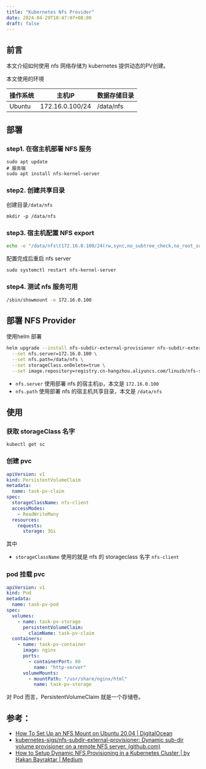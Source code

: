 ```yaml
---
title: "Kubernetes Nfs Provider"
date: 2024-04-29T10:47:07+08:00
draft: false
---
```



## 前言

本文介绍如何使用 nfs 网络存储为 kubernetes 提供动态的PV创建。

本文使用的环境

| 操作系统 | 主机IP | 数据存储目录 |
| ---- | ---- | ---- |
| Ubuntu | 172.16.0.100/24 | /data/nfs |

## 部署

### step1. 在宿主机部署 NFS 服务

```shell
sudo apt update
# 服务端
sudo apt install nfs-kernel-server
```

### step2. 创建共享目录

创建目录`/data/nfs`
```shell
mkdir -p /data/nfs
```

### step3. 宿主机配置 NFS export

```bash
echo -e "/data/nfs\t172.16.0.100/24(rw,sync,no_subtree_check,no_root_squash)" | sudo tee -a /etc/exports
```

配置完成后重启 nfs server
```shell
sudo systemctl restart nfs-kernel-server
```
### step4. 测试 nfs 服务可用

```bash
/sbin/showmount -e 172.16.0.100
```


## 部署 NFS Provider

使用helm 部署

```bash
helm upgrade --install nfs-subdir-external-provisioner nfs-subdir-external-provisioner/nfs-subdir-external-provisioner \
  --set nfs.server=172.16.0.100 \
  --set nfs.path=/data/nfs \
  --set storageClass.onDelete=true \
  --set image.repository=registry.cn-hangzhou.aliyuncs.com/linuzb/nfs-subdir-external-provisioner
```

- `nfs.server` 使用部署 nfs 的宿主机ip，本文是 `172.16.0.100`
- `nfs.path` 使用部署 nfs 的宿主机共享目录，本文是 `/data/nfs`

## 使用

### 获取 storageClass 名字

```shell
kubectl get sc
```

### 创建 pvc

```yaml
apiVersion: v1
kind: PersistentVolumeClaim
metadata:
  name: task-pv-claim
spec:
  storageClassName: nfs-client
  accessModes:
    - ReadWriteMany
  resources:
    requests:
      storage: 3Gi
```
其中 
- `storageClassName` 使用的就是 nfs 的 storageclass 名字 `nfs-client`

### pod 挂载 pvc

```yaml
apiVersion: v1
kind: Pod
metadata:
  name: task-pv-pod
spec:
  volumes:
    - name: task-pv-storage
      persistentVolumeClaim:
        claimName: task-pv-claim
  containers:
    - name: task-pv-container
      image: nginx
      ports:
        - containerPort: 80
          name: "http-server"
      volumeMounts:
        - mountPath: "/usr/share/nginx/html"
          name: task-pv-storage

```

 对 Pod 而言，PersistentVolumeClaim 就是一个存储卷。

## 参考：

- [How To Set Up an NFS Mount on Ubuntu 20.04 | DigitalOcean](https://www.digitalocean.com/community/tutorials/how-to-set-up-an-nfs-mount-on-ubuntu-20-04#step-2-creating-the-share-directories-on-the-host)
- [kubernetes-sigs/nfs-subdir-external-provisioner: Dynamic sub-dir volume provisioner on a remote NFS server. (github.com)](https://github.com/kubernetes-sigs/nfs-subdir-external-provisioner)
- [How to Setup Dynamic NFS Provisioning in a Kubernetes Cluster | by Hakan Bayraktar | Medium](https://hbayraktar.medium.com/how-to-setup-dynamic-nfs-provisioning-in-a-kubernetes-cluster-cbf433b7de29)

